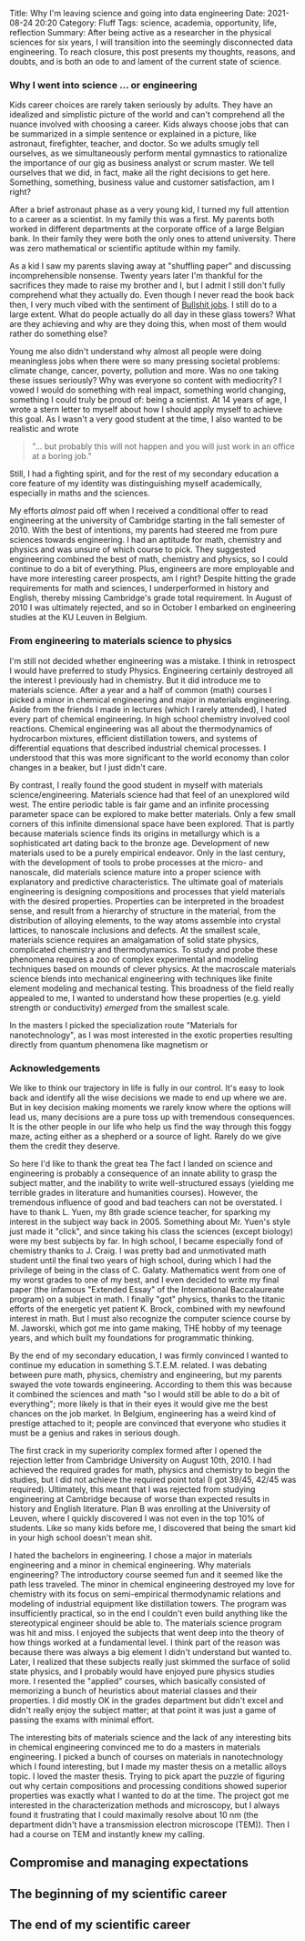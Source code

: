 Title: Why I'm leaving science and going into data engineering
Date: 2021-08-24 20:20
Category: Fluff
Tags: science, academia, opportunity, life, reflection
Summary: After being active as a researcher in the physical sciences for six years, I will transition into the seemingly disconnected data engineering. To reach closure, this post presents my thoughts, reasons, and doubts, and is both an ode to and lament of the current state of science.

### Why I went into science ... or engineering
Kids career choices are rarely taken seriously by adults.
They have an idealized and simplistic picture of the world and can't comprehend all the nuance involved with choosing a career.
Kids always choose jobs that can be summarized in a simple sentence or explained in a picture, like astronaut, firefighter, teacher, and doctor.
So we adults smugly tell ourselves, as we simultaneously perform mental gymnastics to rationalize the importance of our gig as business analyst or scrum master.
We tell ourselves that we did, in fact, make all the right decisions to get here.
Something, something, business value and customer satisfaction, am I right?

After a brief astronaut phase as a very young kid, I turned my full attention to a career as a scientist.
In my family this was a first.
My parents both worked in different departments at the corporate office of a large Belgian bank.
In their family they were both the only ones to attend university.
There was zero mathematical or scientific aptitude within my family.

As a kid I saw my parents slaving away at "shuffling paper" and discussing incomprehensible nonsense.
Twenty years later I'm thankful for the sacrifices they made to raise my brother and I, but I admit I still don't fully comprehend what they actually do.
Even though I never read the book back then, I very much vibed with the sentiment of [Bullshit jobs]().
I still do to a large extent.
What do people actually do all day in these glass towers?
What are they achieving and why are they doing this, when most of them would rather do something else?

Young me also didn't understand why almost all people were doing meaningless jobs when there were so many pressing societal problems: climate change, cancer, poverty, pollution and more.
Was no one taking these issues seriously?
Why was everyone so content with mediocrity?
I vowed I would do something with real impact, something world changing, something I could truly be proud of: being a scientist.
At 14 years of age, I wrote a stern letter to myself about how I should apply myself to achieve this goal.
As I wasn't a very good student at the time, I also wanted to be realistic and wrote

> "... but probably this will not happen and you will just work in an office at a boring job."

Still, I had a fighting spirit, and for the rest of my secondary education a core feature of my identity was distinguishing myself academically, especially in maths and the sciences.

My efforts *almost* paid off when I received a conditional offer to read engineering at the university of Cambridge starting in the fall semester of 2010.
With the best of intentions, my parents had steered me from pure sciences towards engineering.
I had an aptitude for math, chemistry and physics and was unsure of which course to pick. 
They suggested engineering combined the best of math, chemistry and physics, so I could continue to do a bit of everything.
Plus, engineers are more employable and have more interesting career prospects, am I right?
Despite hitting the grade requirements for math and sciences, I underperformed in history and English, thereby missing Cambridge's grade total requirement.
In August of 2010 I was ultimately rejected, and so in October I embarked on engineering studies at the KU Leuven in Belgium.

### From engineering to materials science to physics
I'm still not decided whether engineering was a mistake.
I think in retrospect I would have preferred to study Physics.
Engineering certainly destroyed all the interest I previously had in chemistry.
But it did introduce me to materials science.
After a year and a half of common (math) courses I picked a minor in chemical engineering and major in materials engineering.
Aside from the friends I made in lectures (which I rarely attended), I hated every part of chemical engineering.
In high school chemistry involved cool reactions.
Chemical engineering was all about the thermodynamics of hydrocarbon mixtures, efficient distillation towers, and systems of differential equations that described industrial chemical processes.
I understood that this was more significant to the world economy than color changes in a beaker, but I just didn't care. 

By contrast, I really found the good student in myself with materials science/engineering.
Materials science had that feel of an unexplored wild west.
The entire periodic table is fair game and an infinite processing parameter space can be explored to make better materials.
Only a few small corners of this infinite dimensional space have been explored.
That is partly because materials science finds its origins in metallurgy which is a sophisticated art dating back to the bronze age.
Development of new materials used to be a purely empirical endeavor.
Only in the last century, with the development of tools to probe processes at the micro- and nanoscale, did materials science mature into a proper science with explanatory and predictive characteristics.
The ultimate goal of materials engineering is designing compositions and processes that yield materials with the desired properties.
Properties can be interpreted in the broadest sense, and result from a hierarchy of structure in the material, from the distribution of alloying elements, to the way atoms assemble into crystal lattices, to nanoscale inclusions and defects.
At the smallest scale, materials science requires an amalgamation of solid state physics, complicated chemistry and thermodynamics.
To study and probe these phenomena requires a zoo of complex experimental and modeling techniques based on mounds of clever physics.
At the macroscale materials science blends into mechanical engineering with techniques like finite element modeling and mechanical testing.
This broadness of the field really appealed to me, I wanted to understand how these properties (e.g. yield strength or conductivity) *emerged* from the smallest scale.

In the masters I picked the specialization route "Materials for nanotechnology", as I was most interested in the exotic properties resulting directly from quantum phenomena like magnetism or 


### Acknowledgements
We like to think our trajectory in life is fully in our control.
It's easy to look back and identify all the wise decisions we made to end up where we are.
But in key decision making moments we rarely know where the options will lead us, many decisions are a pure toss up with tremendous consequences.
It is the other people in our life who help us find the way through this foggy maze, acting either as a shepherd or a source of light.
Rarely do we give them the credit they deserve.

So here I'd like to thank the great tea
The fact I landed on science and engineering is probably a consequence of an innate ability to grasp the subject matter, and the inability to write well-structured essays (yielding me terrible grades in literature and humanities courses).
However, the tremendous influence of good and bad teachers can not be overstated.
I have to thank L. Yuen, my 8th grade science teacher, for sparking my interest in the subject way back in 2005.
Something about Mr. Yuen's style just made it "click", and since taking his class the sciences (except biology) were my best subjects by far.
In high school, I became especially fond of chemistry thanks to J. Craig.
I was pretty bad and unmotivated math student until the final two years of high school, during which I had the privilege of being in the class of C. Galaty.
Mathematics went from one of my worst grades to one of my best, and I even decided to write my final paper (the infamous "Extended Essay" of the International Baccalaureate program) on a subject in math.
I finally "got" physics, thanks to the titanic efforts of the energetic yet patient K. Brock, combined with my newfound interest in math.
But I must also recognize the computer science course by M. Jaworski, which got me into game making, THE hobby of my teenage years, and which built my foundations for programmatic thinking.

By the end of my secondary education, I was firmly convinced I wanted to continue my education in something S.T.E.M. related.
I was debating between pure math, physics, chemistry and engineering, but my parents swayed the vote towards engineering.
According to them this was because it combined the sciences and math "so I would still be able to do a bit of everything"; more likely is that in their eyes it would give me the best chances on the job market.
In Belgium, engineering has a weird kind of prestige attached to it; people are convinced that everyone who studies it must be a genius and rakes in serious dough.

The first crack in my superiority complex formed after I opened the rejection letter from Cambridge University on August 10th, 2010.
I had achieved the required grades for math, physics and chemistry to begin the studies, but I did not achieve the required point total (I got 39/45, 42/45 was required).
Ultimately, this meant that I was rejected from studying engineering at Cambridge because of worse than expected results in history and English literature.
Plan B was enrolling at the University of Leuven, where I quickly discovered I was not even in the top 10% of students.
Like so many kids before me, I discovered that being the smart kid in your high school doesn't mean shit.

I hated the bachelors in engineering.
I chose a major in materials engineering and a minor in chemical engineering.
Why materials engineering?
The introductory course seemed fun and it seemed like the path less traveled.
The minor in chemical engineering destroyed my love for chemistry with its focus on semi-empirical thermodynamic relations and modeling of industrial equipment like distillation towers.
The program was insufficiently practical, so in the end I couldn't even build anything like the stereotypical engineer should be able to.
The materials science program was hit and miss. 
I enjoyed the subjects that went deep into the theory of how things worked at a fundamental level.
I think part of the reason was because there was always a big element I didn't understand but wanted to.
Later, I realized that these subjects really just skimmed the surface of solid state physics, and I probably would have enjoyed pure physics studies more.
I resented the "applied" courses, which basically consisted of memorizing a bunch of heuristics about material classes and their properties.
I did mostly OK in the grades department but didn't excel and didn't really enjoy the subject matter; at that point it was just a game of passing the exams with minimal effort.

The interesting bits of materials science and the lack of any interesting bits in chemical engineering convinced me to do a masters in materials engineering.
I picked a bunch of courses on materials in nanotechnology which I found interesting, but I made my master thesis on a metallic alloys topic.
I loved the master thesis.
Trying to pick apart the puzzle of figuring out why certain compositions and processing conditions showed superior properties was exactly what I wanted to do at the time.
The project got me interested in the characterization methods and microscopy, but I always found it frustrating that I could maximally resolve about 10 nm (the department didn't have a transmission electron microscope (TEM)).
Then I had a course on TEM and instantly knew my calling.


## Compromise and managing expectations

## The beginning of my scientific career

## The end of my scientific career
